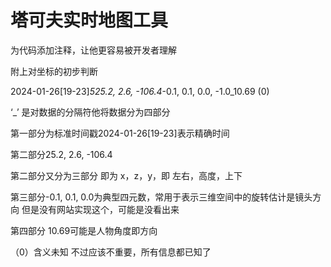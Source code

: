 # 塔可夫实时地图工具

为代码添加注释，让他更容易被开发者理解

附上对坐标的初步判断

2024-01-26[19-23]_525.2, 2.6, -106.4_-0.1, 0.1, 0.0, -1.0_10.69 (0)

‘_’ 是对数据的分隔符他将数据分为四部分

第一部分为标准时间戳2024-01-26[19-23]表示精确时间

第二部分25.2, 2.6, -106.4

第二部分又分为三部分 即为 x，z，y，即 左右，高度，上下

第三部分-0.1, 0.1, 0.0为典型四元数，常用于表示三维空间中的旋转估计是镜头方向 但是没有网站实现这个，可能是没看出来

第四部分 10.69可能是人物角度即方向

（0）含义未知 不过应该不重要，所有信息都已知了
